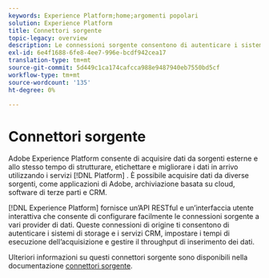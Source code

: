```yaml
---
keywords: Experience Platform;home;argomenti popolari
solution: Experience Platform
title: Connettori sorgente
topic-legacy: overview
description: Le connessioni sorgente consentono di autenticare i sistemi di storage e i servizi CRM, impostare i tempi di esecuzione dell’acquisizione e gestire il throughput di inserimento dei dati.
exl-id: 6e4f1688-6fe8-4ee7-996e-bcdf942cea17
translation-type: tm+mt
source-git-commit: 5d449c1ca174cafcca988e9487940eb7550bd5cf
workflow-type: tm+mt
source-wordcount: '135'
ht-degree: 0%

---
```


# Connettori sorgente

Adobe Experience Platform consente di acquisire dati da sorgenti esterne e allo stesso tempo di strutturare, etichettare e migliorare i dati in arrivo utilizzando i servizi [!DNL Platform] . È possibile acquisire dati da diverse sorgenti, come applicazioni di Adobe, archiviazione basata su cloud, software di terze parti e CRM.

[!DNL Experience Platform] fornisce un’API RESTful e un’interfaccia utente interattiva che consente di configurare facilmente le connessioni sorgente a vari provider di dati. Queste connessioni di origine ti consentono di autenticare i sistemi di storage e i servizi CRM, impostare i tempi di esecuzione dell’acquisizione e gestire il throughput di inserimento dei dati.

Ulteriori informazioni su questi connettori sorgente sono disponibili nella documentazione [connettori sorgente](../sources/home.md).
